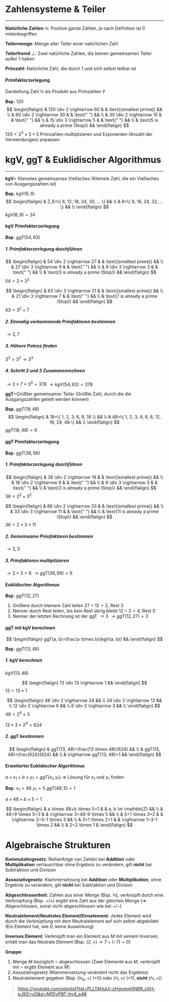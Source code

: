 # Zahlensysteme & Teiler
___
**Natürliche Zahlen** $\mathbb{N}$: Positive ganze Zahlen, je nach Definition ist 0 miteinbegriffen

**Teilermenge**: Menge aller Teiler einer natürlichen Zahl

**Teilerfremd** $\bot$: Zwei natürliche Zahlen, die keinen gemeinsamen Teiler außer $1$ haben

**Primzahl**: Natürliche Zahl, die durch $1$ und sich selbst teilbar ist
#### Primfaktorzerlegung
Darstellung Zahl $\mathbb{N}$ als Produkt aus Primzahlen $\mathbb{P}$

**Bsp.**
$120$
$$
\begin{flalign}
& 120 \div 2 \rightarrow 60 & & \text{(smallest prime)} && \\
& 60 \div 2 \rightarrow 30 & & \text{" "} && \\
& 30 \div 2 \rightarrow 15 & & \text{" "} && \\
& 15 \div 3 \rightarrow 5 & & \text{" "} && \\
& \text{5 is already a prime (Stop)} &&
\end{flalign}
$$
$120=2^3 \times 3 \times 5$
Primzahlen multiplizieren und Exponenten (Anzahl der Verwendungen) anpassen
# kgV, ggT & Euklidischer Algorithmus
___
**kgV**= Kleinstes gemeinsames Vielfaches (Kleinste Zahl, die ein Vielfaches von Ausgangszahlen ist)

**Bsp.**
$kgV(6, 8)$
$$
\begin{flalign}
& Z_6=\{ 6, 12, 18, 24, 30, ... \} && \\
& 8=\{ 8, 16, 24, 32, ... \} && \\
\end{flalign}
$$
$kgV(6, 8)=24$

#### kgV Primfaktorzerlegung
**Bsp.**
$ggT(54, 63)$
##### 1. Primfaktorzerlegung durchführen
$$
\begin{flalign}
& 54 \div 2 \rightarrow 27 & & \text{(smallest prime)} && \\
& 27 \div 3 \rightarrow 9 & & \text{" "} && \\
& 9 \div 3 \rightarrow 3 & & \text{" "} && \\
& \text{3 is already a prime (Stop)} &&
\end{flalign}
$$
$54=2 \times 3^3$

$$
\begin{flalign}
& 63 \div 3 \rightarrow 21 & & \text{(smallest prime)} && \\
& 21 \div 3 \rightarrow 7 & & \text{" "} && \\
& \text{7 is already a prime (Stop)} &&
\end{flalign}
$$
$63=3^2 \times 7$

##### 2. Einmalig vorkommende Primfaktoren bestimmen
$\rightarrow 2, 7$

##### 3. Höhere Potenz finden
$3^3>3^2 \rightarrow 3^3$

##### 4. Schritt 2 und 3 Zusammenrechnen
$\rightarrow 2 \times 7 \times 3^3=378$
$\rightarrow kgV(54, 63)=378$


**ggT**=Größter gemeinsamer Teiler (Größte Zahl, durch die die Ausgangszahlen geteilt werden können)

**Bsp.**
$ggT(18, 48)$
$$
\begin{flalign}
& 18=\{ 1, 2, 3, 6, 9, 18 \} && \\
& 48=\{ 1, 2, 3, 4, 6, 8, 12, 16, 24, 48 \} && \\
\end{flalign}
$$
$ggT(18, 48)=6$

#### ggT Primfaktorzerlegung
**Bsp.**
$ggT(36, 66)$
##### 1. Primfaktorzerlegung durchführen
$$
\begin{flalign}
& 36 \div 2 \rightarrow 18 & & \text{(smallest prime)} && \\
& 18 \div 2 \rightarrow 9 & & \text{" "} && \\
& 9 \div 3 \rightarrow 3 & & \text{" "} && \\
& \text{3 is already a prime (Stop)} &&
\end{flalign}
$$
$36=2^2 \times 3^2$

$$
\begin{flalign}
& 66 \div 2 \rightarrow 33 & & \text{(smallest prime)} && \\
& 33 \div 3 \rightarrow 11 & & \text{" "} && \\
& \text{11 is already a prime (Stop)} &&
\end{flalign}
$$
$36=2 \times 3 \times 11$

##### 2. Gemeinsame Primfaktoren bestimmen
$\rightarrow 2, 3$

##### 3. Primfaktoren multiplizieren
$\rightarrow 2 \times 3=6$
$\rightarrow ggT(36, 66)=6$

#### Euklidischer Algorithmus
**Bsp.**
$ggT(12, 27)$

1. Größere durch kleinere Zahl teilen
	$27 \div 12=2$, Rest 3
2. Nenner durch Rest teilen, bis kein Rest übrig bleibt
	$12 \div 3=4$, Rest 0
3. Nenner der letzten Rechnung ist der ggT
	$\rightarrow 3$
	$\rightarrow ggT(12, 27)=3$

#### ggT mit kgV berechnen
$$
\begin{flalign}
	ggT(a, b)=\frac{a \times b}{kgV(a, b)} &&
\end{flalign}
$$

**Bsp.**
$ggT(13, 48)$

##### 1. kgV berechnen
$kgV(13, 48)$

$$
\begin{flalign}
	13 \div 13 \rightarrow 1 &&
\end{flalign}
$$
$13=13 \times 1$

$$
\begin{flalign}
	48 \div 2 \rightarrow 24 && \\
	24 \div 2 \rightarrow 12 && \\
	12 \div 2 \rightarrow 6 && \\
	6 \div 2 \rightarrow 3 && \\
\end{flalign}
$$
$48=2^4 \times 3$

$13 \times 3 \times 2^4=624$

##### 2. ggT bestimmen
$$
\begin{flalign}
	& ggT(13, 48)=\frac{13 \times 48}{624} && \\
	& ggT(13, 48)=\frac{624}{624} && \\
	& \rightarrow ggT(13, 48)=1 &&
\end{flalign}
$$

#### Erweiterter Euklidischer Algorithmus
$a \times x_1 + b \times y_1=ggT(x_1, y_1)$
=> Lösung für $x_1$ und $y_1$ finden

**Bsp.**
$x_1=48$
$y_1=5$
$ggT(48, 5)=1$

$a \times 48+b \times 5=1$

$$
\begin{flalign}
	& a \times 48+b \times 5=1 & & a, b \in \mathbb{Z} && \\
	& 48=9 \times 5+3 & & \rightarrow 3=48-9 \times 5 && \\
	& 5=1 \times 3+2 & & \rightarrow 2=5-1 \times 3 && \\
	& 3=1 \times 2+1 & & \rightarrow 1=3-1 \times 2 && \\
	& 2=2 \times 1 &
\end{flalign}
$$
# Algebraische Strukturen
**Kommutativgesetz**: Reihenfolge von Zahlen bei **Addition** oder **Multiplikation** vertauschbar ohne Ergebnis zu verändern, gilt **nicht** bei Subtraktion und Division

**Assoziativgesetz**: Klammersetzung bei **Addition** oder **Multiplikation**, ohne Ergebnis zu verändern, gilt **nicht** bei Subtraktion und Division

**Abgeschlossenheit**: Zahlen aus einer Menge (Bsp. $\mathbb{N}$), verknüpft durch eine Verknüpfung (Bsp. $+$/$\times$) ergibt eine Zahl aus der gleichen Menge (=> *Abgeschlossen*, sonst *nicht abgeschlossen* wie bei $\div$/$-$)

**Neutralelement/Neutrales Element/Einselement**: Jedes Element wird durch die Verknüpfung mit dem Neutralelement auf sich selbst abgebildet (Ein Element hat, wie $0$, keine Auswirkung)

**Inverses Element**: Verknüpft man ein Element aus $M$ mit seinem Inversen, erhält man das Neutrale Element (Bsp. $(\mathbb{Z}, +) \rightarrow 7+(-7)=0$)

**Gruppe**:
1. Menge $M$ bezüglich $\circ$ abgeschlossen (Zwei Elemente aus $M$, verknüpft mit $\circ$ ergibt Element aus $M$)
2. Assoziativgesetz (Klammersetzung verändert nicht das Ergebnis)
3. Neutralelement gegeben (Bsp. $(\mathbb{N}_0, +)$ ($+0$) oder $(\mathbb{N}, \times)$ ($\times 1$), **nicht** $(\mathbb{N}, +)$)

> https://youtube.com/playlist?list=PLLTAHuUj-zHgrxnm5NRR_vXH-pJ9ZrrvD&si=M1DyPBT-ttv4_e48